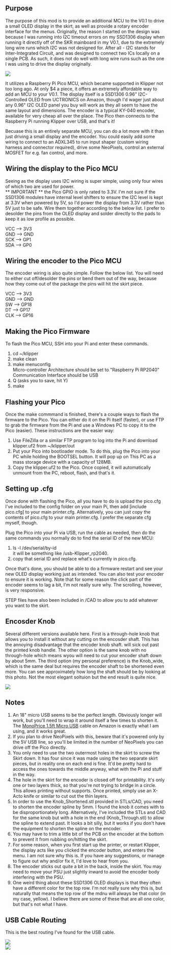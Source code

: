 ## Purpose

The purpose of this mod is to provide an additional MCU to the V0.1 to drive a small OLED display in the skirt, as well as provide a rotary encoder interface for the menus.  Originally, the reason I started on the design was because I was running into I2C timeout errors on my SSD1306 display when running it directly off of the SKR mainboard in my V0.1, due to the extremely long wire runs which I2C was not designed for.  After all - I2C stands for Inter-Integrated Circuit, and was designed to connect two ICs locally on a single PCB.  As such, it does not do well with long wire runs such as the one I was using to drive the display originally.  

![](IMG/V0.1_PicOLED.jpg)<br>

It utilizes a Raspberry Pi Pico MCU, which became supported in Klipper not too long ago.  At only $4 a piece, it offers an extremely affordable way to add an MCU to your V0.1.  The display itself is a SSD1306 0.96" I2C-Controlled OLED from UCTRONICS on Amazon, though I'd wager just about any 0.96" I2C OLED panel you buy will work as they all seem to have the same layout and dimensions.  The encoder is a typical KY-040 encoder, available for very cheap all over the place. The Pico then connects to the Raspberry Pi running Klipper over USB, and that's it!

Becuase this is an entirely separate MCU, you can do a lot more with it than just driving a small display and the encoder.  You could easily add some wiring to connect to an ADXL345 to run input shaper (custom wiring harness and connector required), drive some NeoPixels, control an external MOSFET for e.g. fan control, and more.  

## Wiring the display to the Pico MCU

Seeing as the display uses I2C wiring is super simple, using only four wires of which two are used for power. <br>
** IMPORTANT ** the Pico GPIO is only rated to 3.3V.  I'm not sure if the SSD1306 modules have internal level shifters to ensure the I2C level is kept at 3.3V when powered by 5V, so I'd power the display from 3.3V rather than 5V just to be safe.
Wire them together according to the below list.  I prefer to desolder the pins from the OLED display and solder directly to the pads to keep it as low profile as possible.  

VCC --> 3V3 <br>
GND --> GND <br>
SCK --> GP1 <br>
SDA --> GP0 <br>

## Wiring the encoder to the Pico MCU

The encoder wiring is also quite simple.  Follow the below list.  You will need to either cut off/desolder the pins or bend them out of the way, because how they come out of the package the pins will hit the skirt piece.

VCC --> 3V3 <br>
GND --> GND <br>
SW --> GP18 <br>
DT --> GP17 <br>
CLK --> GP16 <br>

## Making the Pico Firmware

To flash the Pico MCU, SSH into your Pi and enter these commands.

1. cd ~/klipper
2. make clean
3. make menuconfig <br>
    Micro-controller Architecture should be set to "Raspberry Pi RP2040" <br>
    Communication Interface should be USB <br>
4. Q (asks you to save, hit Y)
5. make

## Flashing your Pico

Once the make commmand is finished, there's a couple ways to flash the firmware to the Pico.  You can either do it on the Pi itself (faster), or use FTP to grab the firmware from the Pi and use a Windows PC to copy it to the Pico (easier).  These instructions are the easier way:

1. Use FileZilla or a similar FTP program to log into the Pi and download klipper.uf2 from ~/klipper/out
2. Put your Pico into bootloader mode.  To do this, plug the Pico into your PC while holding the BOOTSEL button.  It will pop up on This PC as a mass storage device with a capacity of 128MB.
3. Copy the klipper.uf2 to the Pico.  Once copied, it will automatically unmount from the PC, reboot, flash, and that's it. 

## Setting up .cfg 

Once done with flashing the Pico, all you have to do is upload the pico.cfg I've included to the config folder on your main Pi, then add [include pico.cfg] to your main printer.cfg.  Alternatively, you can just copy the contents of pico.cfg to your main printer.cfg.  I prefer the separate cfg myself, though.

Plug the Pico into your Pi via USB, run the cable as needed, then do the same commands you normally do to find the serial ID of the new MCU:

1. ls -l /dev/serial/by-id <br>
    it will be something like /usb-Klipper_rp2040.  
2. copy that serial ID and replace what's currently in pico.cfg.

Once that's done, you should be able to do a firmware restart and see your new OLED display working just as intended.  You can also test your encoder to ensure it is working.  Note that for some reason the click part of the encoder seems to lag a bit, I'm not really sure why.  The scrolling, however, is very responsive.

STEP files have also been included in /CAD to allow you to add whatever you want to the skirt.  

## Encosder Knob

Several different versions available here.  First is a through-hole knob that allows you to install it without any cutting on the encosder shaft.  This has the annoying disadvantage that the encoder knob shaft. will sick out past the printed knob handle. The other option is the same knob with no through-hole which means wyou will need to cut your encoder shaft down by about 5mm.  The third option (my personal preference) is the Knob_wide, which is the same deal but requires the encoder shaft to be shortened even more.  You can see approximately how long the shaft should be by looking at this photo.  Not the most elegant soltuion but the end result is quite nice.
 
![](IMG/Encoder_Cut)<br>

## Notes
1. An 18" micro USB seems to be the perfect length. Obviously longer will work, but you'll need to wrap it around itself a few times to shorten it.  The [MonoPrice 1.5ft Micro USB](https://smile.amazon.com/gp/product/B002HZYBZ6) cable on Amazon is exactly what I am using, and it works great.
2. If you plan to drive NeoPixels with this, beware that it's powered only by the 5V USB line, so you'll be limited in the number of NeoPixels you can drive off the Pico directly.
3. You only need to use the two outermost holes in the skirt to screw the Skirt down.  It has four since it was made using the two separate skirt pieces, but in reality one on each end is fine.  It'd be pretty hard to access the ones towards the middle anyway, what with the Pi and stuff in the way.
4. The hole in the skirt for the encoder is closed off for printability.  It's only one or two layers thick, so that you're not trying to bridge in a circle.  This allows printing without supports.  Once printed, simply use an X-Acto knife or similar to cut out the thin layers.
5. In order to use the Knob_Shortened.stl provided in STLs/CAD, you need to shorten the encoder spline by 5mm.  I found the knob it comes with to be disproportionately long.  Alternatively, I've included the STLs and CAD for the same knob but with a hole in the end (Knob_Through.stl) to allow the spline to extend past.  It looks a bit silly, but it works if you don't have the equipment to shorten the spline on the encoder.
6. You may have to trim a little bit of the PCB on the encoder at the bottom to prevent it from rubbing on/hitting the skirt.  
7. For some reason, when you first start up the printer, or restart Klipper, the display acts like you clicked the encoder button, and enters the menu.  I am not sure why this is.  If you have any suggestions, or manage to figure out why and/or fix it, I'd love to hear from you.
8. The encoder sticks out quite a bit in the back, inside the skirt.  You may need to move your PSU just slightly inward to avoid the encoder body interfering with the PSU.
9. One weird thing about these SSD1306 OLED displays is that they often have a different color for the top row.  I'm not really sure why this is, but naturally that means the top row of the mdnu will always be that color (in my case, yellow).  I believe there are some of these that are all one color, but that's not what I have.

## USB Cable Routing
This is the best routing I've found for the USB cable. 

![](IMG/Routing_1.jpg)<br>
![](IMG/Routing_2.jpg)<br>

